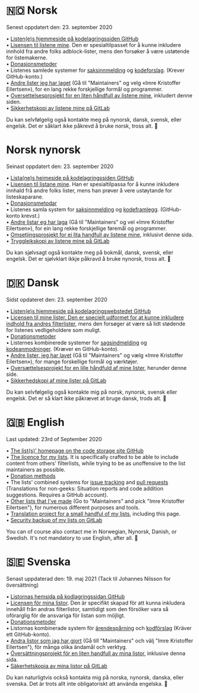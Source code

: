 # 🇳🇴 Norsk

Senest oppdatert den: 23. september 2020

• [Listen(e)s hjemmeside på kodelagringssiden GitHub](https://github.com/DandelionSprout/adfilt/blob/master/.github/README.md) <br>
• [Lisensen til listene mine](https://github.com/DandelionSprout/adfilt/blob/master/LICENSE.md). Den er spesialtilpasset for å kunne inkludere innhold fra andre folks adblock-lister, mens den forsøker å være ustøtende for listemakerne.<br>
• [Donasjonsmetoder](https://sproutsluckycorner.wordpress.com/2017/11/14/my-work-and-contact-resume/#donations) <br>
• Listenes samlede systemer for [saksinnmelding](https://github.com/DandelionSprout/adfilt/issues) og [kodeforslag](https://github.com/DandelionSprout/adfilt/pulls). (Krever GitHub-konto.) <br>
• [Andre lister jeg har laget](https://filterlists.com/) (Gå til "Maintainers" og velg «Imre Kristoffer Eilertsen»), for en lang rekke forskjellige formål og programmer. <br>
• [Oversettelsesprosjekt for en liten håndfull av listene mine](https://crwd.in/dandelion-sprout-nordic-filter), inkludert denne siden. <br>
• [Sikkerhetskopi av listene mine på GitLab](https://gitlab.com/DandelionSprout/adfilt) <br>

Du kan selvfølgelig også kontakte meg på nynorsk, dansk, svensk, eller engelsk. Det er såklart ikke påkrevd å bruke norsk, tross alt. 🙂 <br>

# Norsk nynorsk

Seinast oppdatert den: 23. september 2020

• [Lista(ne)s heimeside på kodelagringssiden GitHub](https://github.com/DandelionSprout/adfilt/blob/master/.github/README.md) <br>
• [Lisensen til listane mine](https://github.com/DandelionSprout/adfilt/blob/master/LICENSE.md). Han er spesialtilpassa for å kunne inkludere innhald frå andre folks lister, mens han prøver å vere ustøytande for listeskaparane.<br>
• [Donasjonsmetodar](https://sproutsluckycorner.wordpress.com/2017/11/14/my-work-and-contact-resume/#donations) <br>
• Listenes samla system for [saksinnmelding](https://github.com/DandelionSprout/adfilt/issues) og [kodeframlegg](https://github.com/DandelionSprout/adfilt/pulls). (GitHub-konto krevst.) <br>
• [Andre listar eg har laga](https://filterlists.com/) (Gå til "Maintainers" og vel «Imre Kristoffer Eilertsen»), for ein lang rekke forskjellige føremål og programmer. <br>
• [Omsetjingsprosjekt for ei lita handfull av listene mine](https://crwd.in/dandelion-sprout-nordic-filter), inklusivt denne sida. <br>
• [Tryggleikskopi av listene mine på GitLab](https://gitlab.com/DandelionSprout/adfilt) <br>

Du kan sjølvsagt også kontakte meg på bokmål, dansk, svensk, eller engelsk. Det er sjølvklart ikkje påkravd å bruke nynorsk, tross alt. 🙂 <br>

# 🇩🇰 Dansk

Sidst opdateret den: 23. september 2020

• [Listen(e)s hjemmeside på kodelagringswebstedet GitHub](https://github.com/DandelionSprout/adfilt/blob/master/.github/README.md) <br>
• [Licensen til mine lister. Den er specielt udformet for at kunne inkludere indhold fra andres filterlister](https://github.com/DandelionSprout/adfilt/blob/master/LICENSE.md), mens den forsøger at være så lidt stødende for listenes vedligeholdere som muligt. <br>
• [Donationsmetoder](https://sproutsluckycorner.wordpress.com/2017/11/14/my-work-and-contact-resume/#donations) <br>
• Listernes kombinerede systemer for [sagsindmelding](https://github.com/DandelionSprout/adfilt/issues) og [kodeanmodninger](https://github.com/DandelionSprout/adfilt/pulls). (Kræver en GitHub-konto). <br>
• [Andre lister, jeg har lavet](https://filterlists.com/) (Gå til "Maintainers" og vælg «Imre Kristoffer Eilertsen»), for mange forskellige formål og værktøjer. <br>
• [Oversættelsesprojekt for en lille håndfuld af mine lister](https://crwd.in/dandelion-sprout-nordic-filter), herunder denne side. <br>
• [Sikkerhedskopi af mine lister på GitLab](https://gitlab.com/DandelionSprout/adfilt) <br>

Du kan selvfølgelig også kontakte mig på norsk, nynorsk, svensk eller engelsk. Det er så klart ikke påkrævet at bruge dansk, trods alt. 🙂 <br>

# 🇬🇧 English

Last updated: 23rd of September 2020

• [The list(s)' homepage on the code storage site GitHub](https://github.com/DandelionSprout/adfilt/blob/master/.github/README.md) <br>
• [The licence for my lists](https://github.com/DandelionSprout/adfilt/blob/master/LICENSE.md). It is specifically crafted to be able to include content from others' filterlists, while trying to be as unoffensive to the list maintainers as possible.<br>
• [Donation methods](https://sproutsluckycorner.wordpress.com/2017/11/14/my-work-and-contact-resume/#donations) <br>
• The lists' combined systems for [issue tracking](https://github.com/DandelionSprout/adfilt/issues) and [pull requests](https://github.com/DandelionSprout/adfilt/pulls) (Translations for non-geeks: Situation reports and code addition suggestions. Requires a GitHub account). <br>
• [Other lists that I've made](https://filterlists.com/) (Go to "Maintainers" and pick "Imre Kristoffer Eilertsen"), for numerous different purposes and tools. <br>
• [Translation project for a small handful of my lists](https://crwd.in/dandelion-sprout-nordic-filter), including this page. <br>
• [Security backup of my lists on GitLab](https://gitlab.com/DandelionSprout/adfilt) <br>

You can of course also contact me in Norwegian, Nynorsk, Danish, or Swedish. It's not mandatory to use English, after all. 🙂 <br>

# 🇸🇪 Svenska

Senast uppdaterad den: 19. maj 2021 (Tack til Johannes Nilsson for översättning)

• [Listornas hemsida på kodlagringssidan GitHub](https://github.com/DandelionSprout/adfilt/blob/master/.github/README.md) <br>
• [Licensen för mina listor](https://github.com/DandelionSprout/adfilt/blob/master/LICENSE.md). Den är specifikt skapad för att kunna inkludera innehåll från andras filterlistor, samtidigt som den försöker vara så oförarglig för de ansvariga för listan som möjligt. <br>
• [Donationsmetoder](https://sproutsluckycorner.wordpress.com/2017/11/14/my-work-and-contact-resume/#donations) <br>
• Listornas kombinerade system för [ärendespårning](https://github.com/DandelionSprout/adfilt/issues) och [kodförslag](https://github.com/DandelionSprout/adfilt/pulls) (Kräver ett GitHub-konto). <br>
• [Andra listor som jag har gjort](https://filterlists.com/) (Gå till "Maintainers" och välj "Imre Kristoffer Eilertsen"), för många olika ändamål och verktyg. <br>
• [Översättningsprojekt för en liten handfull av mina listor](https://crwd.in/dandelion-sprout-nordic-filter), inklusive denna sida. <br>
• [Säkerhetskopia av mina listor på GitLab](https://gitlab.com/DandelionSprout/adfilt) <br>

Du kan naturligtvis också kontakta mig på norska, nynorsk, danska, eller svenska. Det är trots allt inte obligatoriskt att använda engelska. 🙂 <br>
